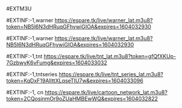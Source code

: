 #EXTM3U


#EXTINF:-1,warner
https://espare.tk/live/warner_lat.m3u8?token=NB5l6N3dHRuqGFhywiGIOA&expires=1604032930

#EXTINF:-1,warner
https://espare.tk/live/warner_lat.m3u8?NB5l6N3dHRuqGFhywiGIOA&expires=1604032930


#EXTINF:-1,tnt
https://espare.tk/live/tnt_lat.m3u8?token=gfQfXKUp-7GzbwyK6vFumg&expires=1604033032

#EXTINF:-1,tntseries
https://espare.tk/live/tnt_series_lat.m3u8?token=KqDxF19AlIttXLqseTIU7w&expires=1604033096

#EXTINF:-1, cn
https://espare.tk/live/cartoon_network_lat.m3u8?token=2CQosinmOr9oZUaHMBEwWQ&expires=1604032822

